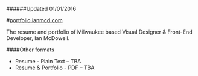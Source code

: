 ######Updated 01/01/2016

#[portfolio.ianmcd.com](http://portfolio.ianmcd.com)

The resume and portfolio of Milwaukee based Visual Designer & Front-End Developer, Ian McDowell.

####Other formats
* Resume - Plain Text &ndash; TBA
* Resume & Portfolio - PDF &ndash; TBA
